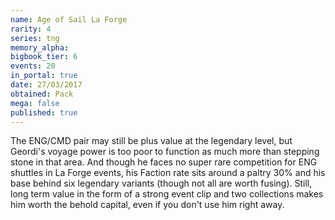 ```yaml
---
name: Age of Sail La Forge
rarity: 4
series: tng
memory_alpha:
bigbook_tier: 6
events: 20
in_portal: true
date: 27/03/2017
obtained: Pack
mega: false
published: true
---
```


The ENG/CMD pair may still be plus value at the legendary level, but Geordi's voyage power is too poor to function as much more than stepping stone in that area. And though he faces no super rare competition for ENG shuttles in La Forge events, his Faction rate sits around a paltry 30% and his base behind six legendary variants (though not all are worth fusing). Still, long term value in the form of a strong event clip and two collections makes him worth the behold capital, even if you don't use him right away.
